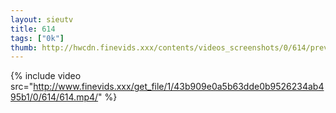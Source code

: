 ```yaml
--- 
layout: sieutv
title: 614
tags: ["0k"]
thumb: http://hwcdn.finevids.xxx/contents/videos_screenshots/0/614/preview.mp4.jpg
---
```

{% include video src="http://www.finevids.xxx/get_file/1/43b909e0a5b63dde0b9526234ab495b1/0/614/614.mp4/" %} 
